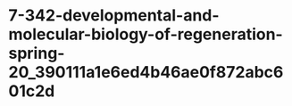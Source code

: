 # 7-342-developmental-and-molecular-biology-of-regeneration-spring-20_390111a1e6ed4b46ae0f872abc601c2d